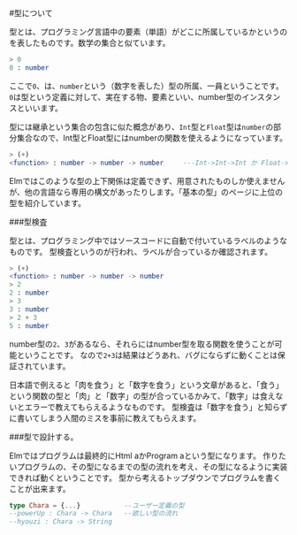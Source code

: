 
#型について

型とは、プログラミング言語中の要素（単語）がどこに所属しているかというのを表したものです。数学の集合と似ています。

```elm
> 0
0 : number
```

ここで`0`、は、`number`という（数字を表した）型の所属、一員ということです。
`0`は型という定義に対して、実在する物、要素といい、number型のインスタンスといいます。

型には継承という集合の包含に似た概念があり、`Int`型と`Float`型は`number`の部分集合なので、Int型とFloat型にはnumberの関数を使えるようになっています。

```elm
> (+)
<function> : number -> number -> number     ---Int->Int->Int か Float->Float->Float　に出来る。
```

Elmではこのような型の上下関係は定義できず、用意されたものしか使えませんが、他の言語なら専用の構文があったりします。「基本の型」のページに上位の型を紹介しています。

###型検査

型とは、プログラミング中ではソースコードに自動で付いているラベルのようなものです。
型検査というのが行われ、ラベルが合っているか確認されます。

```elm
> (+)
<function> : number -> number -> number
> 2
2 : number
> 3
3 : number
> 2 + 3
5 : number
```

number型の`2`、`3`があるなら、それらにはnumber型を取る関数を使うことが可能ということです。
なので`2+3`は結果はどうあれ、バグにならずに動くことは保証されています。

日本語で例えると「肉を食う」と「数字を食う」という文章があると、「食う」という関数の型と「肉」と「数字」の型が合っているかみて、「数字」は食えないとエラーで教えてもらえるようなものです。
型検査は「数字を食う」と知らずに書いてしまう人間のミスを事前に教えてもらえます。

###型で設計する。

Elmではプログラムは最終的にHtml aかProgram aという型になります。
作りたいプログラムの、その型になるまでの型の流れを考え、その型になるように実装できれば動くということです。
型から考えるトップダウンでプログラムを書くことが出来ます。

```elm
type Chara = {...}           --ユーザー定義の型
--powerUp : Chara -> Chara   --欲しい型の流れ
--hyouzi : Chara -> String

```
